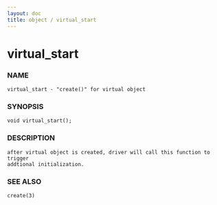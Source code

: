 ```yaml
---
layout: doc
title: object / virtual_start
---
```

# virtual_start

### NAME

    virtual_start - "create()" for virtual object

### SYNOPSIS

    void virtual_start();

### DESCRIPTION

    after virtual object is created, driver will call this function to trigger
    addtional initialization.

### SEE ALSO

    create(3)

